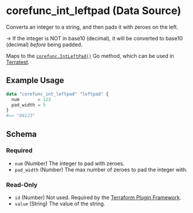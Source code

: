 <!--
---
page_title: "corefunc_int_leftpad Data Source - corefunc"
subcategory: ""
description: |-
  Converts an integer to a string, and then pads it with zeroes on the left.
  -> If the integer is NOT in base10 (decimal), it will be converted to base10 (decimal) before being padded.
  Maps to the corefunc.IntLeftPad() https://pkg.go.dev/github.com/northwood-labs/terraform-provider-corefunc/corefunc#IntLeftPad Go method, which can be used in Terratest https://terratest.gruntwork.io.
---
-->

# corefunc_int_leftpad (Data Source)

Converts an integer to a string, and then pads it with zeroes on the left.

-> If the integer is NOT in base10 (decimal), it will be converted to base10 (decimal) _before_ being padded.

Maps to the [`corefunc.IntLeftPad()`](https://pkg.go.dev/github.com/northwood-labs/terraform-provider-corefunc/corefunc#IntLeftPad) Go method, which can be used in [Terratest](https://terratest.gruntwork.io).

## Example Usage

```terraform
data "corefunc_int_leftpad" "leftpad" {
  num       = 123
  pad_width = 5
}
#=> "00123"
```

<!-- schema generated by tfplugindocs -->
## Schema

### Required

* `num` (Number) The integer to pad with zeroes.
* `pad_width` (Number) The max number of zeroes to pad the integer with.

### Read-Only

* `id` (Number) Not used. Required by the [Terraform Plugin Framework](https://developer.hashicorp.com/terraform/plugin/framework).
* `value` (String) The value of the string.

<!-- Preview the provider docs with the Terraform registry provider docs preview tool: https://registry.terraform.io/tools/doc-preview -->
